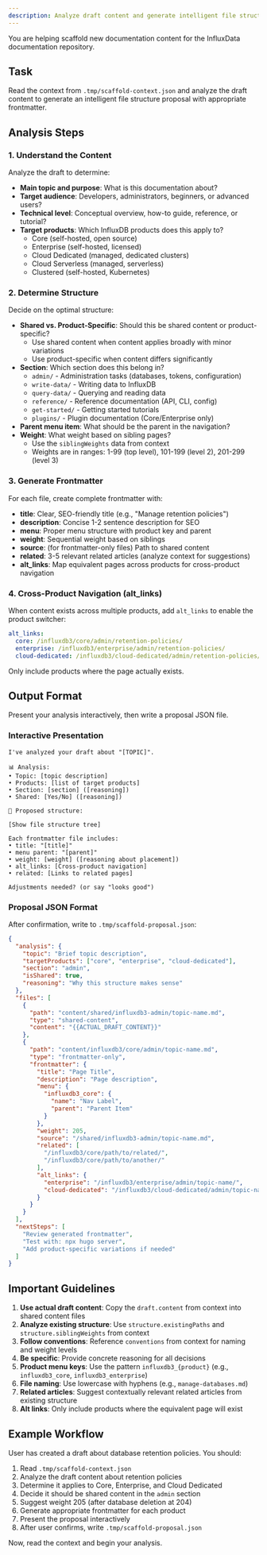 ```yaml
---
description: Analyze draft content and generate intelligent file structure with frontmatter
---
```


You are helping scaffold new documentation content for the InfluxData documentation repository.

## Task

Read the context from `.tmp/scaffold-context.json` and analyze the draft content to generate an intelligent file structure proposal with appropriate frontmatter.

## Analysis Steps

### 1. Understand the Content

Analyze the draft to determine:
- **Main topic and purpose**: What is this documentation about?
- **Target audience**: Developers, administrators, beginners, or advanced users?
- **Technical level**: Conceptual overview, how-to guide, reference, or tutorial?
- **Target products**: Which InfluxDB products does this apply to?
  - Core (self-hosted, open source)
  - Enterprise (self-hosted, licensed)
  - Cloud Dedicated (managed, dedicated clusters)
  - Cloud Serverless (managed, serverless)
  - Clustered (self-hosted, Kubernetes)

### 2. Determine Structure

Decide on the optimal structure:
- **Shared vs. Product-Specific**: Should this be shared content or product-specific?
  - Use shared content when content applies broadly with minor variations
  - Use product-specific when content differs significantly
- **Section**: Which section does this belong in?
  - `admin/` - Administration tasks (databases, tokens, configuration)
  - `write-data/` - Writing data to InfluxDB
  - `query-data/` - Querying and reading data
  - `reference/` - Reference documentation (API, CLI, config)
  - `get-started/` - Getting started tutorials
  - `plugins/` - Plugin documentation (Core/Enterprise only)
- **Parent menu item**: What should be the parent in the navigation?
- **Weight**: What weight based on sibling pages?
  - Use the `siblingWeights` data from context
  - Weights are in ranges: 1-99 (top level), 101-199 (level 2), 201-299 (level 3)

### 3. Generate Frontmatter

For each file, create complete frontmatter with:
- **title**: Clear, SEO-friendly title (e.g., "Manage retention policies")
- **description**: Concise 1-2 sentence description for SEO
- **menu**: Proper menu structure with product key and parent
- **weight**: Sequential weight based on siblings
- **source**: (for frontmatter-only files) Path to shared content
- **related**: 3-5 relevant related articles (analyze context for suggestions)
- **alt_links**: Map equivalent pages across products for cross-product navigation

### 4. Cross-Product Navigation (alt_links)

When content exists across multiple products, add `alt_links` to enable the product switcher:

```yaml
alt_links:
  core: /influxdb3/core/admin/retention-policies/
  enterprise: /influxdb3/enterprise/admin/retention-policies/
  cloud-dedicated: /influxdb3/cloud-dedicated/admin/retention-policies/
```

Only include products where the page actually exists.

## Output Format

Present your analysis interactively, then write a proposal JSON file.

### Interactive Presentation

```
I've analyzed your draft about "[TOPIC]".

📊 Analysis:
• Topic: [topic description]
• Products: [list of target products]
• Section: [section] ([reasoning])
• Shared: [Yes/No] ([reasoning])

📁 Proposed structure:

[Show file structure tree]

Each frontmatter file includes:
• title: "[title]"
• menu parent: "[parent]"
• weight: [weight] ([reasoning about placement])
• alt_links: [Cross-product navigation]
• related: [Links to related pages]

Adjustments needed? (or say "looks good")
```

### Proposal JSON Format

After confirmation, write to `.tmp/scaffold-proposal.json`:

```json
{
  "analysis": {
    "topic": "Brief topic description",
    "targetProducts": ["core", "enterprise", "cloud-dedicated"],
    "section": "admin",
    "isShared": true,
    "reasoning": "Why this structure makes sense"
  },
  "files": [
    {
      "path": "content/shared/influxdb3-admin/topic-name.md",
      "type": "shared-content",
      "content": "{{ACTUAL_DRAFT_CONTENT}}"
    },
    {
      "path": "content/influxdb3/core/admin/topic-name.md",
      "type": "frontmatter-only",
      "frontmatter": {
        "title": "Page Title",
        "description": "Page description",
        "menu": {
          "influxdb3_core": {
            "name": "Nav Label",
            "parent": "Parent Item"
          }
        },
        "weight": 205,
        "source": "/shared/influxdb3-admin/topic-name.md",
        "related": [
          "/influxdb3/core/path/to/related/",
          "/influxdb3/core/path/to/another/"
        ],
        "alt_links": {
          "enterprise": "/influxdb3/enterprise/admin/topic-name/",
          "cloud-dedicated": "/influxdb3/cloud-dedicated/admin/topic-name/"
        }
      }
    }
  ],
  "nextSteps": [
    "Review generated frontmatter",
    "Test with: npx hugo server",
    "Add product-specific variations if needed"
  ]
}
```

## Important Guidelines

1. **Use actual draft content**: Copy the `draft.content` from context into shared content files
2. **Analyze existing structure**: Use `structure.existingPaths` and `structure.siblingWeights` from context
3. **Follow conventions**: Reference `conventions` from context for naming and weight levels
4. **Be specific**: Provide concrete reasoning for all decisions
5. **Product menu keys**: Use the pattern `influxdb3_{product}` (e.g., `influxdb3_core`, `influxdb3_enterprise`)
6. **File naming**: Use lowercase with hyphens (e.g., `manage-databases.md`)
7. **Related articles**: Suggest contextually relevant related articles from existing structure
8. **Alt links**: Only include products where the equivalent page will exist

## Example Workflow

User has created a draft about database retention policies. You should:

1. Read `.tmp/scaffold-context.json`
2. Analyze the draft content about retention policies
3. Determine it applies to Core, Enterprise, and Cloud Dedicated
4. Decide it should be shared content in the `admin` section
5. Suggest weight 205 (after database deletion at 204)
6. Generate appropriate frontmatter for each product
7. Present the proposal interactively
8. After user confirms, write `.tmp/scaffold-proposal.json`

Now, read the context and begin your analysis.
